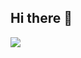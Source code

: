 ## Hi there 👋


<img src="https://capsule-render.vercel.app/api?type=waving&color=BDBDC8&height=150&section=header&text=Hi&fontSize=90" />

<!--
**dozagirugi/dozagirugi** is a ✨ _special_ ✨ repository because its `README.md` (this file) appears on your GitHub profile.

Here are some ideas to get you started:

- 🔭 I’m currently working on ...
- 🌱 I’m currently learning ...
- 👯 I’m looking to collaborate on ...
- 🤔 I’m looking for help with ...
- 💬 Ask me about ...
- 📫 How to reach me: ...
- 😄 Pronouns: ...
- ⚡ Fun fact: ...
-->
